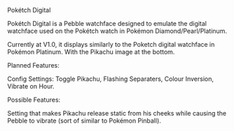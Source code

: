 Pokétch Digital

Pokétch Digital is a Pebble watchface designed to emulate the digital watchface used on the Pokétch watch in Pokémon Diamond/Pearl/Platinum.

Currently at V1.0, it displays similarly to the Poketch digital watchface in Pokémon Platinum. With the Pikachu image at the bottom.

Planned Features:

Config Settings: Toggle Pikachu, Flashing Separaters, Colour Inversion, Vibrate on Hour.

Possible Features:

Setting that makes Pikachu release static from his cheeks while causing the Pebble to vibrate (sort of similar to Pokémon Pinball). 
